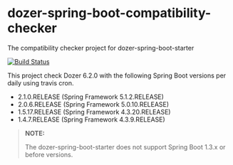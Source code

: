 # dozer-spring-boot-compatibility-checker

The compatibility checker project for dozer-spring-boot-starter

[![Build Status](https://travis-ci.org/kazuki43zoo/dozer-spring-boot-compatibility-checker.svg?branch=master)](https://travis-ci.org/kazuki43zoo/dozer-spring-boot-compatibility-checker)

This project check Dozer 6.2.0 with the following Spring Boot versions per daily using travis cron.

* 2.1.0.RELEASE (Spring Framework 5.1.2.RELEASE)
* 2.0.6.RELEASE (Spring Framework 5.0.10.RELEASE)
* 1.5.17.RELEASE (Spring Framework 4.3.20.RELEASE)
* 1.4.7.RELEASE (Spring Framework 4.3.9.RELEASE)

> **NOTE:**
>
> The dozer-spring-boot-starter does not support Spring Boot 1.3.x or before versions.
